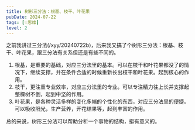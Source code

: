 ```yaml
---
title: 树形三分法：根基、枝干、叶花果
pubDate: 2024-07-22
tags: [💡思维]
level: 2
---
```


之前我讲过三分法(/xyy/20240722b)，后来我又搞了个树形三分法：根基、枝干、叶花果，跟三分法有关系但还是有些不同的。

1. 根基，是重要的基础，对应三分法里的基本。可以在枝干和叶花果都没了的情况下，继续支撑，并在条件合适的时候重新长出枝干和叶花果。起到核心的作用。
2. 枝干，更注重专业效率，对应三分法里的专业。可以专注精力往上长并支撑起整棵树不倒，起到中坚的作用。
3. 叶花果，是各种灵活多样的变化多端的个性化的东西，对应三分法里的便捷。可以吸收阳光，生产营养，开花结果等，起到丰富的作用。

总的来说，树形三分法可以帮助分析一个事物的结构，挺有意义的。
